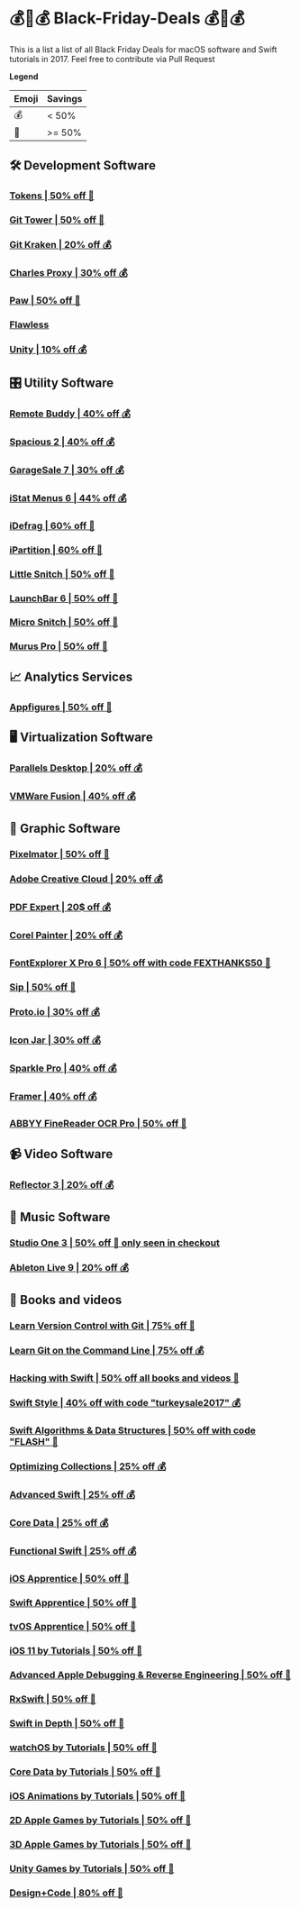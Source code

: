 # 💰💸💰 Black-Friday-Deals 💰💸💰
This is a list a list of all Black Friday Deals for macOS software and Swift tutorials in 2017. Feel free to contribute via Pull Request

**Legend**

| Emoji | Savings |
|-----|---|
| 💰 | < 50% |
| 💸 | >= 50% |

## 🛠 Development Software
### [Tokens | 50% off 💸](http://usetokens.com)
### [Git Tower | 50% off 💸](https://www.git-tower.com/buy)
### [Git Kraken | 20% off 💰](https://twitter.com/GitKraken/status/932703895167623168)
### [Charles Proxy | 30% off 💰](https://www.charlesproxy.com/buy/?promoCode=CHARLESBLACK17)
### [Paw | 50% off 💸](https://paw.cloud/purchase)
### [Flawless](https://flawlessapp.io)
### [Unity | 10% off 💰](https://store.unity.com/offer/fall-sale?utm_source=twitter&utm_medium=social&utm_campaign=saas_global_upgrade_2017-11-24-Global-2017-Global-Fall-Sale)

## 🎛 Utility Software
### [Remote Buddy | 40% off 💰](https://www.iospirit.com/products/remotebuddy/)
### [Spacious 2 | 40% off 💰](https://www.iospirit.com/products/spacious/)
### [GarageSale 7 | 30% off 💰](https://www.iwascoding.com/2017/11/24/black-friday-sale-save-30-on-garagesale-7-licenses/)
### [iStat Menus 6 | 44% off 💰](https://bjango.com/mac/istatmenus/)
### [iDefrag | 60% off 💸](https://coriolis-systems.com/iDefrag)
### [iPartition | 60% off 💸](https://coriolis-systems.com/iPartition)
### [Little Snitch | 50% off 💸](https://www.obdev.at/products/littlesnitch/index.html)
### [LaunchBar 6 | 50% off 💸](https://www.obdev.at/products/launchbar/index.html)
### [Micro Snitch | 50% off 💸](https://www.obdev.at/products/microsnitch/index.html)
### [Murus Pro | 50% off 💸](https://www.murusfirewall.com/)

## 📈 Analytics Services
### [Appfigures | 50% off 💸](https://appfigures.com/account/upgrade?black-friday-2017)

## 🖥 Virtualization Software
### [Parallels Desktop | 20% off 💰](https://www.parallels.com/de/)
### [VMWare Fusion | 40% off 💰](https://www.vmware.com/products/fusion.html)

## 🎨 Graphic Software
### [Pixelmator | 50% off 💸](https://itunes.apple.com/us/app/pixelmator/id407963104?mt=12&ign-mpt=uo%3D4)
### [Adobe Creative Cloud | 20% off 💰](https://www.adobe.com/creativecloud/plans.html?promoid=8DN85N5R&mv=other)
### [PDF Expert | 20$ off 💰](https://pdfexpert.com/de/store)
### [Corel Painter | 20% off 💰](https://www.painterartist.com/en/special-offers/)
### [FontExplorer X Pro 6 | 50% off with code FEXTHANKS50 💸](http://www.fontexplorerx.com/)
### [Sip | 50% off 💸](https://sipapp.io)
### [Proto.io | 30% off 💰](https://blog.proto.io/black-friday-2017-prototyping-tool/?utm_source=twitter&utm_campaign=black_friday)
### [Icon Jar | 30% off 💰](https://geticonjar.com/black-friday/)
### [Sparkle Pro | 40% off 💰](https://sparkleapp.com/store/)
### [Framer | 40% off 💰](https://framer.com/blackfriday/)
### [ABBYY FineReader OCR Pro | 50% off 💸](https://itunes.apple.com/us/app/finereader-ocr-pro/id687301476)

## 📹 Video Software
### [Reflector 3 | 20% off 💰](https://store.airsquirrels.com/reflector/)

## 🎹 Music Software
### [Studio One 3 | 50% off 💸 only seen in checkout](https://www.presonus.com/products/Studio-One)
### [Ableton Live 9 | 20% off 💰](https://www.ableton.com/en/shop/live/)

## 📖 Books and videos
### [Learn Version Control with Git | 75% off 💸](https://www.git-tower.com/learn/git/ebook#pricing)
### [Learn Git on the Command Line | 75% off 💰](https://www.git-tower.com/learn/git/videos#pricing)
### [Hacking with Swift | 50% off all books and videos 💸](https://www.hackingwithswift.com/offers)
### [Swift Style | 40% off with code "turkeysale2017" 💰](http://ericasadun.com/2017/11/21/black-friday-sale-swift-style-with-a-discount)
### [Swift Algorithms & Data Structures | 50% off with code "FLASH" 💸](https://shop.waynewbishop.com/products/swift-algorithms-3rd-edition)
### [Optimizing Collections | 25% off 💰](https://www.objc.io/books/optimizing-collections/)
### [Advanced Swift | 25% off 💰](https://www.objc.io/books/advanced-swift/)
### [Core Data | 25% off 💰](https://www.objc.io/books/core-data/)
### [Functional Swift | 25% off 💰](https://www.objc.io/books/functional-swift/)
### [iOS Apprentice | 50% off 💸](https://store.raywenderlich.com/products/ios-apprentice?_ga=2.69541328.1350297483.1511526267-1662918945.1483371616)
### [Swift Apprentice | 50% off 💸](https://store.raywenderlich.com/products/swift-apprentice?_ga=2.69541328.1350297483.1511526267-1662918945.1483371616)
### [tvOS Apprentice | 50% off 💸](https://store.raywenderlich.com/products/tvos-apprentice?_ga=2.171406816.1350297483.1511526267-1662918945.1483371616)
### [iOS 11 by Tutorials | 50% off 💸](https://store.raywenderlich.com/products/ios-11-by-tutorials?_ga=2.171406816.1350297483.1511526267-1662918945.1483371616)
### [Advanced Apple Debugging & Reverse Engineering | 50% off 💸](https://store.raywenderlich.com/products/advanced-apple-debugging-and-reverse-engineering?_ga=2.124550218.1350297483.1511526267-1662918945.1483371616)
### [RxSwift | 50% off 💸](https://store.raywenderlich.com/products/rxswift?_ga=2.124550218.1350297483.1511526267-1662918945.1483371616)
### [Swift in Depth | 50% off 💸](https://www.manning.com/books/swift-in-depth)
### [watchOS by Tutorials | 50% off 💸](https://store.raywenderlich.com/products/watchos-by-tutorials?_ga=2.124550218.1350297483.1511526267-1662918945.1483371616)
### [Core Data by Tutorials | 50% off 💸](https://store.raywenderlich.com/products/core-data-by-tutorials?_ga=2.124550218.1350297483.1511526267-1662918945.1483371616)
### [iOS Animations by Tutorials | 50% off 💸](https://store.raywenderlich.com/products/ios-animations-by-tutorials?_ga=2.124550218.1350297483.1511526267-1662918945.1483371616)
### [2D Apple Games by Tutorials | 50% off 💸](https://store.raywenderlich.com/products/2d-apple-games-by-tutorials?_ga=2.124550218.1350297483.1511526267-1662918945.1483371616)
### [3D Apple Games by Tutorials | 50% off 💸](https://store.raywenderlich.com/products/3d-apple-games-by-tutorials?_ga=2.158251770.1350297483.1511526267-1662918945.1483371616)
### [Unity Games by Tutorials | 50% off 💸](https://store.raywenderlich.com/products/unity-games-by-tutorials?_ga=2.158251770.1350297483.1511526267-1662918945.1483371616)
### [Design+Code | 80% off 💸](https://designcode.io)
